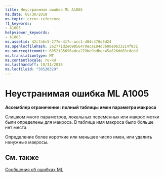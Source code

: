 ```yaml
---
title: Неустранимая ошибка ML A1005
ms.date: 08/30/2018
ms.topic: error-reference
f1_keywords:
- A1005
helpviewer_keywords:
- A1005
ms.assetid: 42c7a6c5-277d-417c-acc1-d84c370e8d24
ms.openlocfilehash: 2a2771d2e09856470eca184d3b00e0633214f931
ms.sourcegitcommit: 6052185696adca270bc9bdbec45a626dd89cdcdd
ms.translationtype: MT
ms.contentlocale: ru-RU
ms.lasthandoff: 10/31/2018
ms.locfileid: "50520329"
---
```

# <a name="ml-fatal-error-a1005"></a>Неустранимая ошибка ML A1005

**Ассемблер ограничение: полный таблицы имен параметра макроса**

Слишком много параметров, локальных переменных или макрос метки были определены для макроса. В таблице имя макроса было больше нет места.

Определение более короткие или меньшее число имен, или удалить ненужные макросы.

## <a name="see-also"></a>См. также

[Сообщения об ошибках ML](../../assembler/masm/ml-error-messages.md)<br/>
